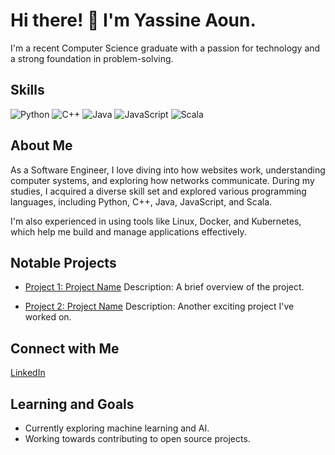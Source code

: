 # Hi there! 👋 I'm Yassine Aoun.

I'm a recent Computer Science graduate with a passion for technology and a strong foundation in problem-solving.

## Skills

![Python](https://img.shields.io/badge/Python-blue)
![C++](https://img.shields.io/badge/C++-orange)
![Java](https://img.shields.io/badge/Java-orange)
![JavaScript](https://img.shields.io/badge/JavaScript-orange)
![Scala](https://img.shields.io/badge/Scala-orange)

## About Me

As a Software Engineer, I love diving into how websites work, understanding computer systems, and exploring how networks communicate. During my studies, I acquired a diverse skill set and explored various programming languages, including Python, C++, Java, JavaScript, and Scala.

I'm also experienced in using tools like Linux, Docker, and Kubernetes, which help me build and manage applications effectively.

## Notable Projects

- [Project 1: Project Name](link-to-repository)
  Description: A brief overview of the project.

- [Project 2: Project Name](link-to-repository)
  Description: Another exciting project I've worked on.

## Connect with Me

[LinkedIn](https://www.linkedin.com/in/yassine-aoun/) 

## Learning and Goals

- Currently exploring machine learning and AI.
- Working towards contributing to open source projects.
